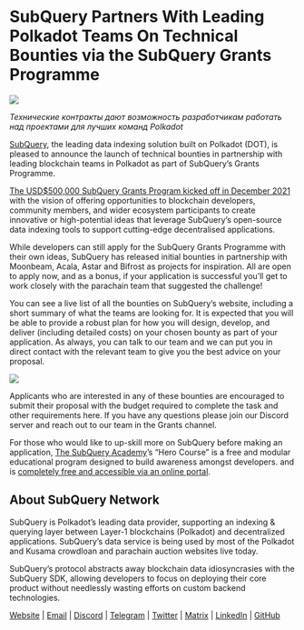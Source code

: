 # SubQuery Partners With Leading Polkadot Teams On Technical Bounties via the SubQuery Grants Programme

![](https://miro.medium.com/max/1400/0*KlrhjUy3MRRT98OO)

_Технические контракты дают возможность разработчикам работать над проектами для лучших команд Polkadot_

[SubQuery](https://subquery.network/), the leading data indexing solution built on Polkadot (DOT), is pleased to announce the launch of technical bounties in partnership with leading blockchain teams in Polkadot as part of SubQuery’s Grants Programme.

[The USD$500,000 SubQuery Grants Program kicked off in December 2021](https://subquery.medium.com/subquery-launches-500-000-grants-program-to-promote-polkadot-ecosystem-growth-9f04e6f67a3b) with the vision of offering opportunities to blockchain developers, community members, and wider ecosystem participants to create innovative or high-potential ideas that leverage SubQuery’s open-source data indexing tools to support cutting-edge decentralised applications.

While developers can still apply for the SubQuery Grants Programme with their own ideas, SubQuery has released initial bounties in partnership with Moonbeam, Acala, Astar and Bifrost as projects for inspiration. All are open to apply now, and as a bonus, if your application is successful you’ll get to work closely with the parachain team that suggested the challenge!

You can see a live list of all the bounties on SubQuery’s website, including a short summary of what the teams are looking for. It is expected that you will be able to provide a robust plan for how you will design, develop, and deliver (including detailed costs) on your chosen bounty as part of your application. As always, you can talk to our team and we can put you in direct contact with the relevant team to give you the best advice on your proposal.

![](https://miro.medium.com/max/1400/0*o2m57G86Tyi2UWiQ)

Applicants who are interested in any of these bounties are encouraged to submit their proposal with the budget required to complete the task and other requirements here. If you have any questions please join our Discord server and reach out to our team in the Grants channel.

For those who would like to up-skill more on SubQuery before making an application, [The SubQuery Academy](https://subquery.medium.com/subquery-launches-the-subquery-academy-9505dc66a01)’s “Hero Course” is a free and modular educational program designed to build awareness amongst developers. and is [completely free and accessible via an online portal](https://subquery.coassemble.com/unlock/dOKZW6O#/).

## About SubQuery Network

SubQuery is Polkadot’s leading data provider, supporting an indexing & querying layer between Layer-1 blockchains (Polkadot) and decentralized applications. SubQuery’s data service is being used by most of the Polkadot and Kusama crowdloan and parachain auction websites live today.

SubQuery’s protocol abstracts away blockchain data idiosyncrasies with the SubQuery SDK, allowing developers to focus on deploying their core product without needlessly wasting efforts on custom backend technologies.

[Website](https://subquery.network/) | [Email](hello@subquery.network) | [Discord](https://discord.com/invite/78zg8aBSMG) | [Telegram](https://t.me/subquerynetwork) | [Twitter](https://twitter.com/subquerynetwork) | [Matrix](https://matrix.to/#/#subquery:matrix.org) | [LinkedIn](https://www.linkedin.com/company/subquery) | [GitHub](https://github.com/subquery)
